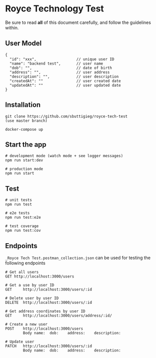 #  Royce Technology Test

Be sure to read **all** of this document carefully, and follow the guidelines within.

## User Model
```
{
  "id": "xxx",                  // unique user ID
  "name": "backend test",       // user name
  "dob": "",                    // date of birth
  "address": "",                // user address
  "description": "",            // user description
  "createdAt": ""               // user created date
  "updatedAt": ""               // user updated date
}
```
## Installation
```
git clone https://github.com/sbuttigieg/royce-tech-test
(use master branch)

docker-compose up
```
## Start the app
```
# development mode (watch mode + see logger messages)
npm run start:dev

# production mode
npm run start
```
## Test
```
# unit tests
npm run test

# e2e tests
npm run test:e2e

# test coverage
npm run test:cov
```
## Endpoints
`_Royce Tech Test.postman_collection.json` can be used 
for testing the following endpoints
```
# Get all users
GET http://localhost:3000/users

# Get a use by user ID
GET     http://localhost:3000/users/:id

# Delete user by user ID
DELETE  http://localhost:3000/users/:id

# Get address coordinates by user ID
GET     http://localhost:3000/users/address/:id/

# Create a new user
POST    http://localhost:3000/users
        Body name:  dob:    address:    description:
        
# Update user
PATCH   http://localhost:3000/users/:id
        Body name:  dob:    address:    description:
```
